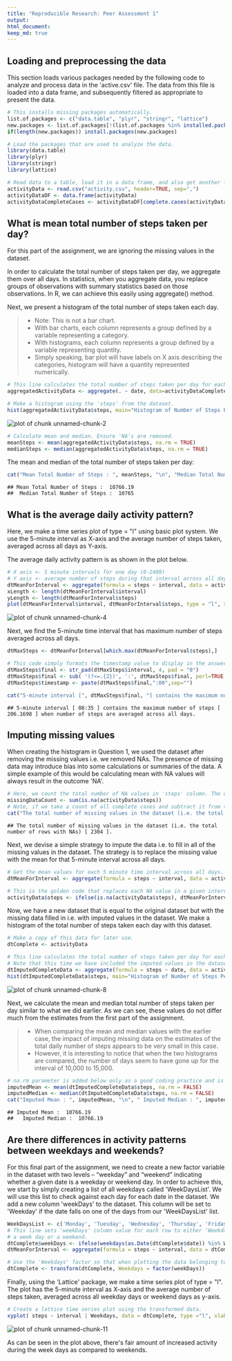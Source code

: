 ```yaml
---
title: "Reproducible Research: Peer Assessment 1"
output: 
html_document:
keep_md: true
---
```



## Loading and preprocessing the data
This section loads various packages needed by the following code to analyze and process data in the 'active.csv' file. The data from this file is loaded into a data frame, and subsequently filtered as appropriate to present the data.

```r
# This installs missing packages automatically.
list.of.packages <- c("data.table", "plyr", "stringr", "lattice")
new.packages <- list.of.packages[!(list.of.packages %in% installed.packages()[,"Package"])]
if(length(new.packages)) install.packages(new.packages)

# Load the packages that are used to analyze the data.
library(data.table)
library(plyr)
library(stringr)
library(lattice)

# Read data to a table, load it in a data frame, and also get another frame that ignores the missing values.
activityData <- read.csv("activity.csv", header=TRUE, sep=",")
activityDataDF <- data.frame(activityData)
activityDataCompleteCases <- activityDataDF[complete.cases(activityData),]
```

## What is mean total number of steps taken per day?
For this part of the assignment, we are ignoring the missing values in the dataset.

In order to calculate the total number of steps taken per day, we aggregate them over all days.
In statistics, when you aggregate data, you replace groups of observations with summary statistics based on those observations. In R, we can achieve this easily using aggregate() method.

Next, we present a histogram of the total number of steps taken each day. 

> - Note: This is not a bar chart. 
> - With bar charts, each column represents a group defined by a variable representing a category. 
> - With histograms, each column represents a group defined by a variable representing quantity. 
> - Simply speaking, bar plot will have labels on X axis describing the categories, histogram will have a quantity represented numerically.


```r
# This line calculates the total number of steps taken per day for each day in the dataset.
aggregatedActivityData <- aggregate(. ~ date, data=activityDataCompleteCases, FUN=sum)

# Make a histogram using the 'steps' from the dataset.
hist(aggregatedActivityData$steps, main="Histogram of Number of Steps Per Day", xlab = "Number of Steps", ylab = "Number of Days")
```

![plot of chunk unnamed-chunk-2](figure/unnamed-chunk-2-1.png) 

```r
# Calculate mean and median. Ensure 'NA's are removed.
meanSteps <- mean(aggregatedActivityData$steps, na.rm = TRUE)
medianSteps <- median(aggregatedActivityData$steps, na.rm = TRUE)
```

The mean and median of the total number of steps taken per day:

```r
cat("Mean Total Number of Steps : ", meanSteps, "\n", "Median Total Number of Steps : ", medianSteps)
```

```
## Mean Total Number of Steps :  10766.19 
##  Median Total Number of Steps :  10765
```

## What is the average daily activity pattern?
Here, we make a time series plot of type = "l" using basic plot system. We use the 5-minute interval as X-axis and the average number of steps taken, averaged across all days as Y-axis.

The average daily activity pattern is as shown in the plot below.

```r
# X axis <- 5 minute intervals for one day (0-2400)
# Y axis <- average number of steps during that interval across all days. Use only complete cases.
dtMeanForInterval <- aggregate(formula = steps ~ interval, data = activityDataCompleteCases, FUN = mean)
xLength <- length(dtMeanForInterval$interval)
yLength <- length(dtMeanForInterval$steps)
plot(dtMeanForInterval$interval, dtMeanForInterval$steps, type = "l", xlab = "5 Minute Intervals for One Day", ylab = "Avg Number of Steps Across All Days", col = "blue")
```

![plot of chunk unnamed-chunk-4](figure/unnamed-chunk-4-1.png) 

Next, we find the 5-minute time interval that has maximum number of steps averaged across all days.

```r
dtMaxSteps <- dtMeanForInterval[which.max(dtMeanForInterval$steps),]

# This code simply formats the timestamp value to display in the answer.
dtMaxSteps$final <- str_pad(dtMaxSteps$interval, 4, pad = "0")
dtMaxSteps$final <- sub( '(?<=.{2})', ':', dtMaxSteps$final, perl=TRUE )
dtMaxSteps$timestamp <- paste(dtMaxSteps$final,":00",sep="")

cat("5-minute interval [", dtMaxSteps$final, "] contains the maximum number of steps [", dtMaxSteps$steps, "] when number of steps are averaged across all days." )
```

```
## 5-minute interval [ 08:35 ] contains the maximum number of steps [ 206.1698 ] when number of steps are averaged across all days.
```

## Imputing missing values
When creating the histogram in Question 1, we used the dataset after removing the missing values i.e. we removed NAs. The presence of missing data may introduce bias into some calculations or summaries of the data. A simple example of this would be calculating mean with NA values will always result in the outcome 'NA'.

```r
# Here, we count the total number of NA values in 'steps' column. The other two columns do not have any NAV values.
missingDataCount <- sum(is.na(activityData$steps))
# Note, if we take a count of all complete cases and subtract it from the total number of records in original dataset, we still get the same result.
cat("The total number of missing values in the dataset (i.e. the total number of rows with NAs) [", missingDataCount, "].")
```

```
## The total number of missing values in the dataset (i.e. the total number of rows with NAs) [ 2304 ].
```

Next, we devise a simple strategy to impute the data i.e. to fill in all of the missing values in the dataset. 
The strategy is to replace the missing value with the mean for that 5-minute interval across all days.

```r
# Get the mean values for each 5 minute time interval across all days.
dtMeanForInterval <- aggregate(formula = steps ~ interval, data = activityData, FUN = mean)

# This is the golden code that replaces each NA value in a given interval with the mean value of that interval across all days.
activityData$steps <- ifelse(is.na(activityData$steps), dtMeanForInterval$steps[match(activityData$interval, dtMeanForInterval$interval)], activityData$steps)
```

Now, we have a new dataset that is equal to the original dataset but with the missing data filled in i.e. with imputed values in the dataset. We make a histogram of the total number of steps taken each day with this dataset. 

```r
# Make a copy of this data for later use.
dtComplete <- activityData

# This line calculates the total number of steps taken per day for each day in the dataset.
# Note that this time we have included the imputed values in the dataset.
dtImputedCompleteData <- aggregate(formula = steps ~ date, data = activityData, FUN = sum)
hist(dtImputedCompleteData$steps, main="Histogram of Number of Steps Per Day Imputed NAs", xlab = "Number of Steps", ylab = "Number of Days")
```

![plot of chunk unnamed-chunk-8](figure/unnamed-chunk-8-1.png) 

Next, we calculate the mean and median total number of steps taken per day similar to what we did earlier. As we can see, these values do not differ much from the estimates from the first part of the assignment. 
> - When comparing the mean and median values with the earlier case, the impact of imputing missing data on the estimates of the total daily number of steps appears to be very small in this case. 
> - However, it is interesting to notice that when the two histograms are compared, the number of days seem to have gone up for the interval of 10,000 to 15,000.


```r
# na.rm parameter is added below only as a good coding practice and is probably needed here as the dataset should not have any NA values in the first place.
imputedMean <- mean(dtImputedCompleteData$steps, na.rm = FALSE)
imputedMedian <- median(dtImputedCompleteData$steps, na.rm = FALSE)
cat("Imputed Mean : ", imputedMean, "\n", " Imputed Median : ", imputedMedian)
```

```
## Imputed Mean :  10766.19 
##   Imputed Median :  10766.19
```

## Are there differences in activity patterns between weekdays and weekends?
For this final part of the assignment, we need to create a new factor variable in the dataset with two levels – “weekday” and “weekend” indicating whether a given date is a weekday or weekend day. 
In order to achieve this, we start by simply creating a list of all weekdays called 'WeekDaysList'. We will use this list to check against each day for each date in the dataset. 
We add a new column 'weekDays' to the dataset. This column will be set to 'Weekday' if the date falls on one of the days from our 'WeekDaysList' list.

```r
WeekDaysList <- c('Monday', 'Tuesday', 'Wednesday', 'Thursday', 'Friday')
# This line sets 'weekDays' column value for each row to either 'Weekday' or 'Weekend' depending upon whether the date falls on 
# a week day or a weekend.
dtComplete$weekDays <- ifelse(weekdays(as.Date(dtComplete$date)) %in% WeekDaysList, 'Weekday', 'Weekend')
dtMeanForInterval <- aggregate(formula = steps ~ interval, data = dtComplete, FUN = mean)

# Use the 'Weekdays' factor so that when plotting the data belonging to week days appears on one panel and the weekend data appears on second panel.
dtComplete <- transform(dtComplete, Weekdays = factor(weekDays))
```

Finally, using the 'Lattice' package, we make a time series plot of type = "l". The plot has the 5-minute interval as X-axis and the average number of steps taken, averaged across all weekday days or weekend days as y-axis.

```r
# Create a lattice time series plot using the transformed data.
xyplot( steps ~ interval | Weekdays, data = dtComplete, type ="l", xlab ="Interval", ylab="Number of Steps", layout = c(1,2))
```

![plot of chunk unnamed-chunk-11](figure/unnamed-chunk-11-1.png) 

As can be seen in the plot above, there's fair amount of increased activity during the week days as compared to weekends.
